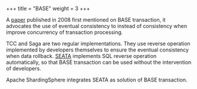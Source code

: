 +++
title = "BASE"
weight = 3
+++

A [paper](https://queue.acm.org/detail.cfm?id=1394128) published in 2008 first mentioned on BASE transaction,
it advocates the use of eventual consistency to instead of consistency when improve concurrency of transaction processing.

TCC and Saga are two regular implementations.
They use reverse operation implemented by developers themselves to ensure the eventual consistency when data rollback.
[SEATA](https://github.com/seata/seata) implements SQL reverse operation automatically, 
so that BASE transaction can be used without the intervention of developers.

Apache ShardingSphere integrates SEATA as solution of BASE transaction.
